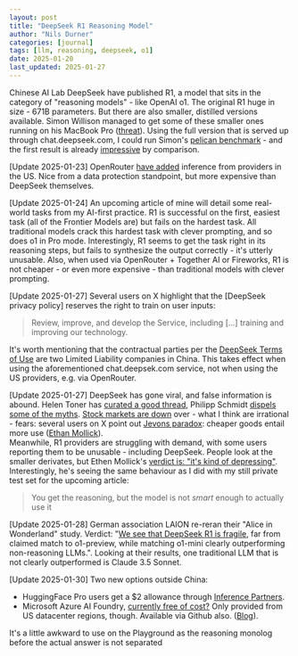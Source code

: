 ```yaml
---
layout: post
title: "DeepSeek R1 Reasoning Model"
author: "Nils Durner"
categories: [journal]
tags: [llm, reasoning, deepseek, o1]
date: 2025-01-20
last_updated: 2025-01-27
---
```


Chinese AI Lab DeepSeek have published R1, a model that sits in the category of "reasoning models" - like OpenAI o1. The original R1 huge in size - 671B parameters. But there are also smaller, distilled versions available. Simon Willison managed to get some of these smaller ones running on his MacBook Pro ([threat](https://x.com/simonw/status/1881361661975843202)). Using the full version that is served up through chat.deepseek.com, I could run Simon's [pelican benchmark](pelican-benchmark) - and the first result is already [impressive](https://x.com/ndurner/status/1881364614669312372) by comparison.

[Update 2025-01-23]
OpenRouter [have added](https://x.com/OpenRouterAI/status/1882499367464206732) inference from providers in the US. Nice from a data protection standpoint, but more expensive than DeepSeek themselves.

[Update 2025-01-24]
An upcoming article of mine will detail some real-world tasks from my AI-first practice. R1 is successful on the first, easiest task (all of the Frontier Models are) but fails on the hardest task. All traditional models crack this hardest task with clever prompting, and so does o1 in Pro mode. Interestingly, R1 seems to get the task right in its reasoning steps, but fails to synthesize the output correctly - it's utterly unusable. Also, when used via OpenRouter + Together AI or Fireworks, R1 is not cheaper - or even more expensive - than traditional models with clever prompting.

[Update 2025-01-27]
Several users on X highlight that the [DeepSeek privacy policy] reserves the right to train on user inputs:
> Review, improve, and develop the Service, including [...] training and improving our technology.

It's worth mentioning that the contractual parties per the [DeepSeek Terms of Use](https://platform.deepseek.com/downloads/DeepSeek%20Open%20Platform%20Terms%20of%20Service.html) are two Limited Liability companies in China. This takes effect when using the aforementioned chat.deepsek.com service, not when using the US providers, e.g. via OpenRouter.

[Update 2025-01-27]
DeepSeek has gone viral, and false information is abound. Helen Toner has [curated a good thread](https://x.com/hlntnr/status/1883934228750237901), Philipp Schmidt [dispels some of the myths](https://www.linkedin.com/posts/philipp-schmid-a6a2bb196_dont-fall-for-false-deepseek-r1-news-deepseek-activity-7289723903797600256-ox0r). [Stock markets are down](https://www.cnbc.com/2025/01/27/nvidia-sheds-almost-600-billion-in-market-cap-biggest-drop-ever.html) over - what I think are irrational - fears: several users on X point out [Jevons paradox](https://en.wikipedia.org/wiki/Jevons_paradox): cheaper goods entail more use ([Ethan Mollick](https://x.com/emollick/status/1883906575066337481)). \
Meanwhile, R1 providers are struggling with demand, with some users reporting them to be unusable - including DeepSeek. People look at the smaller derivates, but Ethen Mollick's [verdict is: "it's kind of depressing"](https://x.com/emollick/status/1884076605775159527). Interestingly, he's seeing the same behaviour as I did with my still private test set for the upcoming article:
> You get the reasoning, but the model is not *smart* enough to actually use it

[Update 2025-01-28]
German association LAION re-reran their "Alice in Wonderland" study. Verdict: "[We see that DeepSeek R1 is fragile](https://x.com/JJitsev/status/1883158786149609953), far from claimed match to o1-preview, while matching o1-mini clearly outperforming non-reasoning LLMs.". Looking at their results, one traditional LLM that is not clearly outperformed is Claude 3.5 Sonnet.

[Update 2025-01-30]
Two new options outside China:
 * HuggingFace Pro users get a $2 allowance through [Inference Partners](https://huggingface.co/blog/inference-providers).
 * Microsoft Azure AI Foundry, [currently free of cost?](https://x.com/ndurner/status/1884805349493911628) Only provided from US datacenter regions, though. Available via Github also. ([Blog](https://azure.microsoft.com/en-us/blog/deepseek-r1-is-now-available-on-azure-ai-foundry-and-github/)).

 It's a little awkward to use on the Playground as the reasoning monolog before the actual answer is not separated